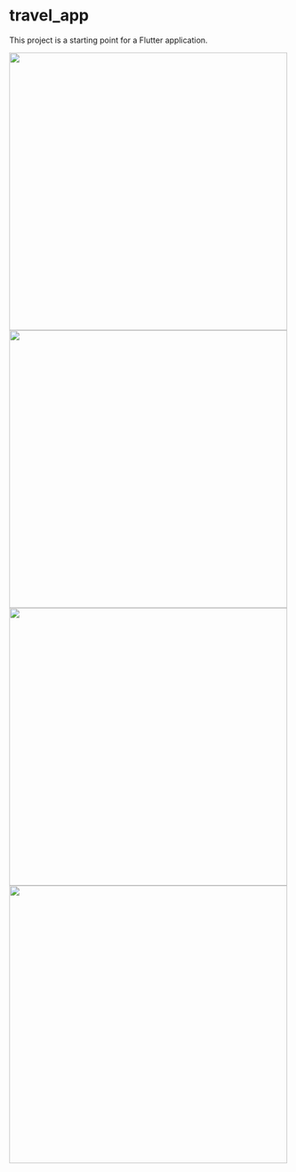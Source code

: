 # travel_app

This project is a starting point for a Flutter application.

<img src="https://user-images.githubusercontent.com/56259590/194873175-4f5cfb88-5582-41be-b049-de7c208a6509.png" width="500" height="500">
<img src="https://user-images.githubusercontent.com/56259590/194873191-ae84db8f-4f5f-4afa-8f1d-33dd4fc154a4.png" width="500" height="500">
<img src="https://user-images.githubusercontent.com/56259590/194873150-2bb03526-62c9-4e8e-b88b-60c6068b7241.png" width="500" height="500">
<img src="https://user-images.githubusercontent.com/56259590/194873208-13a08a0d-ea33-4ba7-a33c-d2951f9c7ebd.png" width="500" height="500">
